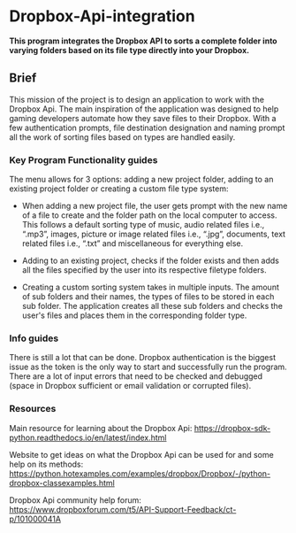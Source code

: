 # Dropbox-Api-integration
**This program integrates the Dropbox API to sorts a complete folder into varying folders based on its file type directly into your Dropbox.**
## Brief
This mission of the project is to design an application to work with the Dropbox Api.
The main inspiration of the application was designed to help gaming developers
automate how they save files to their Dropbox. With a few authentication prompts,
file destination designation and naming prompt all the work of sorting files based on
types are handled easily. 
### Key Program Functionality guides
The menu allows for 3 options: adding a new project folder, adding to an existing
project folder or creating a custom file type system:
- When adding a new project file, the user gets prompt with the new name of a
file to create and the folder path on the local computer to access. This follows a
default sorting type of music, audio related files i.e., “.mp3”, images, picture or
image related files i.e., “.jpg”, documents, text related files i.e., “.txt” and
miscellaneous for everything else.

- Adding to an existing project, checks if the folder exists and then adds all the
files specified by the user into its respective filetype folders.

- Creating a custom sorting system takes in multiple inputs. The amount of sub
folders and their names, the types of files to be stored in each sub folder. The
application creates all these sub folders and checks the user's files and places
them in the corresponding folder type.
### Info guides
There is still a lot that can be done. Dropbox authentication is the biggest issue as the token
is the only way to start and successfully run the program. There are a lot of input errors that
need to be checked and debugged (space in Dropbox sufficient or email validation or
corrupted files). 
### Resources
Main resource for learning about the Dropbox Api: https://dropbox-sdk-python.readthedocs.io/en/latest/index.html

Website to get ideas on what the Dropbox Api can be used for and some help on its methods: https://python.hotexamples.com/examples/dropbox/Dropbox/-/python-dropbox-classexamples.html

Dropbox Api community help forum: https://www.dropboxforum.com/t5/API-Support-Feedback/ct-p/101000041A
